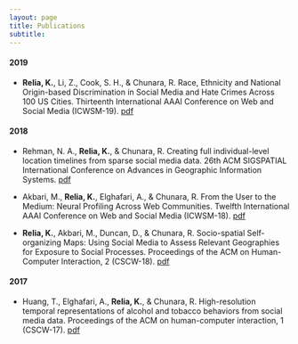 ```yaml
---
layout: page
title: Publications
subtitle: 
---
```


#### 2019 

* **Relia, K.**, Li, Z., Cook, S. H., & Chunara, R. 
Race, Ethnicity and National Origin-based Discrimination in Social Media and Hate Crimes Across 100 US Cities.
Thirteenth International AAAI Conference on Web and Social Media (ICWSM-19). [pdf](https://wvvw.aaai.org/ojs/index.php/ICWSM/article/download/3354/3222/)

#### 2018

* Rehman, N. A., **Relia, K.**, & Chunara, R.
Creating full individual-level location timelines from sparse social media data.
26th ACM SIGSPATIAL International Conference on Advances in Geographic Information Systems. [pdf](https://dl.acm.org/citation.cfm?id=3274982)

* Akbari, M., **Relia, K.**, Elghafari, A., & Chunara, R.
From the User to the Medium: Neural Profiling Across Web Communities.
Twelfth International AAAI Conference on Web and Social Media (ICWSM-18). [pdf](https://www.aaai.org/ocs/index.php/ICWSM/ICWSM18/paper/viewPDFInterstitial/17846/17048)

* **Relia, K.**, Akbari, M., Duncan, D., & Chunara, R.
Socio-spatial Self-organizing Maps: Using Social Media to Assess Relevant Geographies for Exposure to Social Processes.
Proceedings of the ACM on Human-Computer Interaction, 2 (CSCW-18). [pdf](https://dl.acm.org/citation.cfm?id=3274414) 

#### 2017

* Huang, T., Elghafari, A., **Relia, K.**, & Chunara, R.
High-resolution temporal representations of alcohol and tobacco behaviors from social media data.
Proceedings of the ACM on human-computer interaction, 1 (CSCW-17). [pdf](https://dl.acm.org/ft_gateway.cfm?id=3134689&type=pdf)
